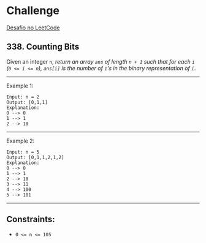 # Challenge

[Desafio no LeetCode](https://leetcode.com/problems/counting-bits/description/)

## 338. Counting Bits

Given an integer `n`, _return an array `ans` of length `n + 1` such that for each `i` (`0 <= i <= n`), `ans[i]` is the number of `1`'s in the binary representation of `i`_.

---

Example 1:

```
Input: n = 2
Output: [0,1,1]
Explanation:
0 --> 0
1 --> 1
2 --> 10
```

---

Example 2:

```
Input: n = 5
Output: [0,1,1,2,1,2]
Explanation:
0 --> 0
1 --> 1
2 --> 10
3 --> 11
4 --> 100
5 --> 101
```

---

## Constraints:

- `0 <= n <= 105`
